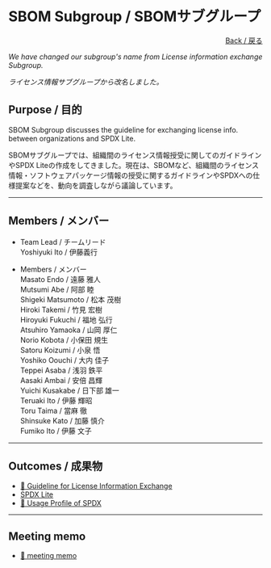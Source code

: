 # SBOM Subgroup / SBOMサブグループ

<div style="text-align: right;">
<a href="/OpenChain-JWG/">Back / 戻る</a>
</div>

*We have changed our subgroup's name from License information exchange Subgroup.*

*ライセンス情報サブグループから改名しました。*

## Purpose / 目的

SBOM Subgroup discusses the guideline for exchanging license info. between organizations and SPDX Lite.

SBOMサブグループでは、組織間のライセンス情報授受に関してのガイドラインやSPDX Liteの作成をしてきました。現在は、SBOMなど、組織間のライセンス情報・ソフトウェアパッケージ情報の授受に関するガイドラインやSPDXへの仕様提案などを、動向を調査しながら議論しています。

---

## Members / メンバー

- Team Lead / チームリード  
Yoshiyuki Ito / 伊藤義行  

- Members / メンバー  
Masato Endo / 遠藤 雅人  
Mutsumi Abe / 阿部 睦  
Shigeki Matsumoto / 松本 茂樹  
Hiroki Takemi / 竹見 宏樹  
Hiroyuki Fukuchi / 福地 弘行  
Atsuhiro Yamaoka / 山岡 厚仁  
Norio Kobota / 小保田 規生  
Satoru Koizumi / 小泉 悟  
Yoshiko Oouchi / 大内 佳子  
Teppei Asaba / 浅羽 鉄平  
Aasaki Ambai / 安倍 昌輝  
Yuichi Kusakabe / 日下部 雄一  
Teruaki Ito / 伊藤 輝昭  
Toru Taima / 當麻 徹  
Shinsuke Kato / 加藤 慎介  
Fumiko Ito / 伊藤 文子  

---

## Outcomes / 成果物

- [&#x1f4c2; Guideline for License Information Exchange](https://github.com/OpenChain-Project/OpenChain-JWG/tree/master/License-Info-Exchange/Guideline)
- [SPDX Lite](SPDX_Lite.html)
- [&#x1f4c2; Usage Profile of SPDX](https://github.com/OpenChain-Project/OpenChain-JWG/tree/master/subgroups/sbom-sg/outcomes/UsageProfile)

---

## Meeting memo

- [&#x1f4c2; meeting memo](https://github.com/OpenChain-Project/OpenChain-JWG/tree/master/subgroups/sbom-sg/meetings)
